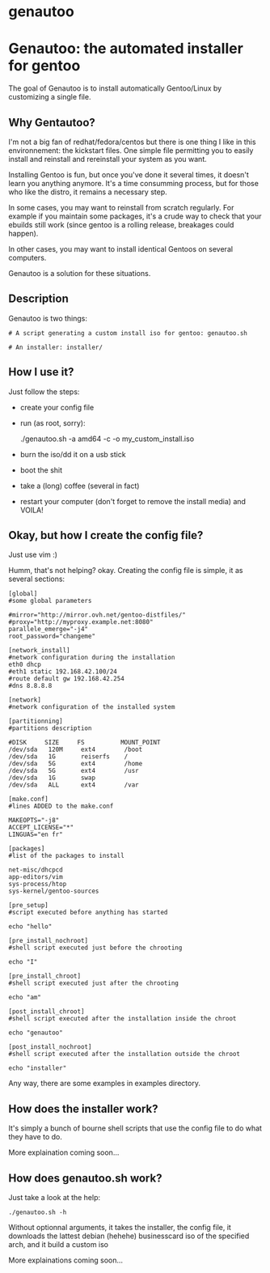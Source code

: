 genautoo
========

# Genautoo: the automated installer for gentoo

The goal of Genautoo is to install automatically Gentoo/Linux by customizing a single file.

## Why Gentautoo?

I'm not a big fan of redhat/fedora/centos but there is one thing I like in this environnement: the kickstart files.
One simple file permitting you to easily install and reinstall and rereinstall your system as you want.

Installing Gentoo is fun, but once you've done it several times, it doesn't learn you anything anymore.
It's a time consumming process, but for those who like the distro, it remains a necessary step. 

In some cases, you may want to reinstall from scratch regularly. For example if you maintain some packages,
it's a crude way to check that your ebuilds still work (since gentoo is a rolling release, breakages could happen).

In other cases, you may want to install identical Gentoos on several computers.

Genautoo is a solution for these situations.

## Description

Genautoo is two things:

    # A script generating a custom install iso for gentoo: genautoo.sh

    # An installer: installer/

## How I use it?

Just follow the steps:

- create your config file 
    
- run (as root, sorry):

    ./genautoo.sh -a amd64 -c <path to your config file> -o my_custom_install.iso

- burn the iso/dd it on a usb stick

- boot the shit

- take a (long) coffee (several in fact)

- restart your computer (don't forget to remove the install media) and VOILA!

## Okay, but how I create the config file?

Just use vim :) 

Humm, that's not helping? okay. Creating the config file is simple, it as several sections:

    [global]
    #some global parameters

    #mirror="http://mirror.ovh.net/gentoo-distfiles/"
    #proxy="http://myproxy.example.net:8080"
    parallele_emerge="-j4"
    root_password="changeme"

    [network_install]
    #network configuration during the installation
    eth0 dhcp
    #eth1 static 192.168.42.100/24
    #route default gw 192.168.42.254
    #dns 8.8.8.8

    [network]
    #network configuration of the installed system

    [partitionning]
    #partitions description

    #DISK     SIZE     FS          MOUNT_POINT
    /dev/sda   120M     ext4        /boot
    /dev/sda   1G       reiserfs    /
    /dev/sda   5G       ext4        /home
    /dev/sda   5G       ext4        /usr
    /dev/sda   1G       swap
    /dev/sda   ALL      ext4        /var

    [make.conf]
    #lines ADDED to the make.conf

    MAKEOPTS="-j8"
    ACCEPT_LICENSE="*"
    LINGUAS="en fr"

    [packages]
    #list of the packages to install

    net-misc/dhcpcd
    app-editors/vim
    sys-process/htop
    sys-kernel/gentoo-sources

    [pre_setup]
    #script executed before anything has started

    echo "hello"

    [pre_install_nochroot]
    #shell script executed just before the chrooting

    echo "I"

    [pre_install_chroot]
    #shell script executed just after the chrooting

    echo "am"

    [post_install_chroot]
    #shell script executed after the installation inside the chroot

    echo "genautoo"

    [post_install_nochroot]
    #shell script executed after the installation outside the chroot

    echo "installer"

Any way, there are some examples in examples  directory.

## How does the installer work?

It's simply a bunch of bourne shell scripts that use the config file to do what they have to do.

More explaination coming soon...

## How does genautoo.sh work?

Just take a look at the help:

    ./genautoo.sh -h

Without optionnal arguments, it takes the installer, the config file, it downloads the lattest debian (hehehe) businesscard iso of the specified arch, and it build a custom iso

More explainations coming soon...

